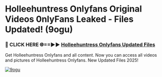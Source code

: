 # Holleehuntress Onlyfans Original Videos 0nlyFans Leaked - Files Updated! (9ogu)

<h3>🔴 CLICK HERE 🌐==►► <a href="https://tinyurl.com/ehrbuxhb" rel="nofollow">Holleehuntress Onlyfans Updated Files</a></h3>

Get Holleehuntress Onlyfans and all content. Now you can access all videos and pictures of Holleehuntress Onlyfans. New Updated Files 2025!

[![9ogu](https://i.imgur.com/lVYEuWS.gif)](https://tinyurl.com/ehrbuxhb)
